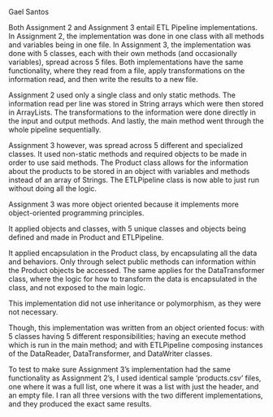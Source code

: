 Gael Santos

Both Assignment 2 and Assignment 3 entail ETL Pipeline implementations. In Assignment 2, the implementation was done in one class with all methods and variables being in one file. In Assignment 3, the implementation was done with 5 classes, each with their own methods (and occasionally variables), spread across 5 files. Both implementations have the same functionality, where they read from a file, apply transformations on the information read, and then write the results to a new file.

Assignment 2 used only a single class and only static methods. The information read per line was stored in String arrays which were then stored in ArrayLists. The transformations to the information were done directly in the input and output methods. And lastly, the main method went through the whole pipeline sequentially. 

Assignment 3 however, was spread across 5 different and specialized classes. It used non-static methods and required objects to be made in order to use said methods. The Product class allows for the information about the products to be stored in an object with variables and methods instead of an array of Strings. The ETLPipeline class is now able to just run without doing all the logic. 

Assignment 3 was more object oriented because it implements more object-oriented programming principles. 

It applied objects and classes, with 5 unique classes and objects being defined and made in Product and ETLPipeline.

It applied encapsulation in the Product class, by encapsulating all the data and behaviors. Only through select public methods can information within the Product objects be accessed. The same applies for the DataTransformer class, where the logic for how to transform the data is encapsulated in the class, and not exposed to the main logic. 

This implementation did not use inheritance or polymorphism, as they were not necessary.

Though, this implementation was written from an object oriented focus: with 5 classes having 5 different responsibilities; having an execute method which is run in the main method; and with ETLPipeline composing instances of the DataReader, DataTransformer, and DataWriter classes. 

To test to make sure Assignment 3’s implementation had the same functionality as Assignment 2’s, I used identical sample ‘products.csv’ files, one where it was a full list, one where it was a list with just the header, and an empty file. I ran all three versions with the two different implementations, and they produced the exact same results. 
